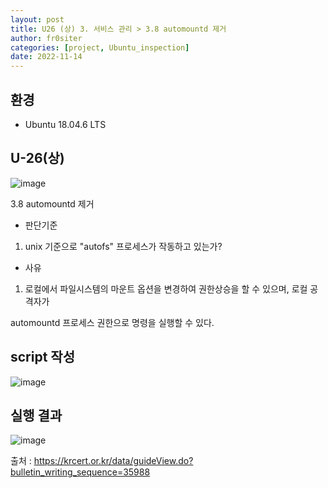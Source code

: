 ```yaml
---
layout: post
title: U26 (상) 3. 서비스 관리 > 3.8 automountd 제거
author: fr0siter
categories: [project, Ubuntu_inspection]
date: 2022-11-14
---
```

## 환경

 - Ubuntu 18.04.6 LTS

## U-26(상)  
![image](https://user-images.githubusercontent.com/116713751/201590807-d8a98d48-386d-4932-8347-6984b9019432.png)

3.8 automountd 제거

 

- 판단기준

 1. unix 기준으로 "autofs" 프로세스가 작동하고 있는가?

 

- 사유

 1. 로컬에서 파일시스템의 마운트 옵션을 변경하여 권한상승을 할 수 있으며, 로컬 공격자가

   automountd 프로세스 권한으로 명령을 실행할 수 있다.

 

 

## script 작성  
![image](https://user-images.githubusercontent.com/116713751/201590748-4cebf61b-0d4b-47bc-a4de-7c71459a2c47.png)


 

 

## 실행 결과  
![image](https://user-images.githubusercontent.com/116713751/201590753-f9761890-1f89-4ef6-90ef-9371e59bd2c4.png)


 

 

출처 : https://krcert.or.kr/data/guideView.do?bulletin_writing_sequence=35988
